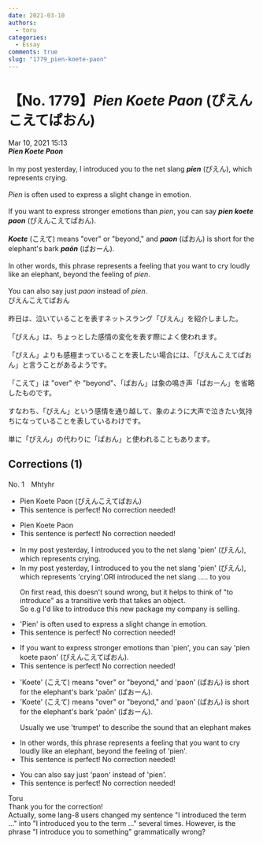 ```yaml
---
date: 2021-03-10
authors:
  - toru
categories:
  - Essay
comments: true
slug: "1779_pien-koete-paon"
---
```


# 【No. 1779】<strong><em>Pien Koete Paon</em></strong> (ぴえんこえてぱおん)
<div class="date">Mar 10, 2021 15:13</div>
<div id="post"><div id="body_show_ori">
<strong><em>Pien Koete Paon</em></strong><br/><br/>In my post yesterday, I introduced you to the net slang <strong><em>pien</em></strong> (ぴえん), which represents crying.<br/><br/><em>Pien</em> is often used to express a slight change in emotion.<br/><br/>If you want to express stronger emotions than <em>pien</em>, you can say <strong><em>pien koete paon</em></strong> (ぴえんこえてぱおん).<br/><br/><strong><em>Koete</em></strong> (こえて) means "over" or "beyond," and <strong><em>paon</em></strong> (ぱおん) is short for the elephant's bark <strong><em>paōn</em></strong> (ぱおーん).<br/><br/>In other words, this phrase represents a feeling that you want to cry loudly like an elephant, beyond the feeling of <em>pien</em>.<br/><br/>You can also say just <em>paon</em> instead of <em>pien</em>.
</div></div>

<!-- more -->

<div id="post_ja"><div id="body_show_mo">
ぴえんこえてぱおん<br/><br/>昨日は、泣いていることを表すネットスラング「ぴえん」を紹介しました。<br/><br/>「ぴえん」は、ちょっとした感情の変化を表す際によく使われます。<br/><br/>「ぴえん」よりも感極まっていることを表したい場合には、「ぴえんこえてぱおん」と言うことがあるようです。<br/><br/>「こえて」は "over" や "beyond"、「ぱおん」は象の鳴き声「ぱおーん」を省略したものです。<br/><br/>すなわち、「ぴえん」という感情を通り越して、象のように大声で泣きたい気持ちになっていることを表しているわけです。<br/><br/>単に「ぴえん」の代わりに「ぱおん」と使われることもあります。
</div></div>

## Corrections (1)
<div id="block"><div class="first_name"> No. 1　<span class="just_name">Mhtyhr</span></div><div id="block2">
<ul class="correction_field">
<li class="incorrect">Pien Koete Paon (ぴえんこえてぱおん)</li>
<li class="corrected perfect">This sentence is perfect! No correction needed!</li>
</ul>
<ul class="correction_field">
<li class="incorrect">Pien Koete Paon</li>
<li class="corrected perfect">This sentence is perfect! No correction needed!</li>
</ul>
<ul class="correction_field">
<li class="incorrect">In my post yesterday, I introduced you to the net slang 'pien' (ぴえん), which represents crying.</li>
<li class="corrected correct">
In my post yesterday, I introduced to you the net slang 'pien' (ぴえん), which represents 'crying'.ORI introduced the net slang ..... to you
<p class="correction_comment">On first read, this doesn't sound wrong, but it helps to think of "to introduce" as a transitive verb that takes an object.<br/>So e.g I'd like to introduce this new package my company is selling.</p>
</li>
</ul>
<ul class="correction_field">
<li class="incorrect">'Pien' is often used to express a slight change in emotion.</li>
<li class="corrected perfect">This sentence is perfect! No correction needed!</li>
</ul>
<ul class="correction_field">
<li class="incorrect">If you want to express stronger emotions than 'pien', you can say 'pien koete paon' (ぴえんこえてぱおん).</li>
<li class="corrected perfect">This sentence is perfect! No correction needed!</li>
</ul>
<ul class="correction_field">
<li class="incorrect">'Koete' (こえて) means "over" or "beyond," and 'paon' (ぱおん) is short for the elephant's bark 'paōn' (ぱおーん).</li>
<li class="corrected correct">
'Koete' (こえて) means "over" or "beyond," and 'paon' (ぱおん) is short for the elephant's bark 'paōn' (ぱおーん).
<p class="correction_comment">Usually we use 'trumpet' to describe the sound that an elephant makes</p>
</li>
</ul>
<ul class="correction_field">
<li class="incorrect">In other words, this phrase represents a feeling that you want to cry loudly like an elephant, beyond the feeling of 'pien'.</li>
<li class="corrected perfect">This sentence is perfect! No correction needed!</li>
</ul>
<ul class="correction_field">
<li class="incorrect">You can also say just 'paon' instead of 'pien'.</li>
<li class="corrected perfect">This sentence is perfect! No correction needed!</li>
</ul>
</div><div class="name"><span class="just_name">Toru</span><br>
Thank you for the correction! <br/>Actually, some lang-8 users changed my sentence "I introduced the term ..." into "I introduced you to the term ..." several times. However, is the phrase "I introduce you to something" grammatically wrong?
</div>
</div>
